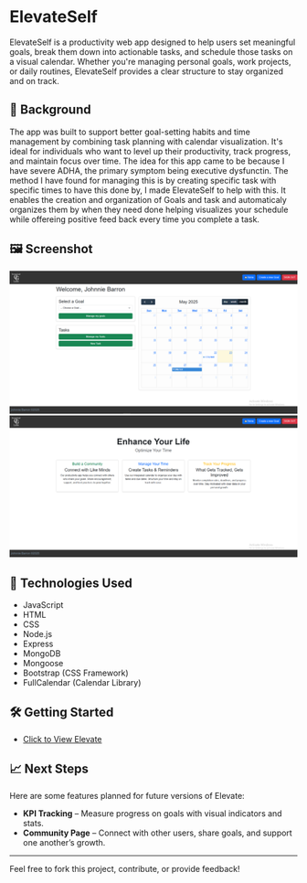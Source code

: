# ElevateSelf

ElevateSelf is a productivity web app designed to help users set meaningful goals, break them down into actionable tasks, and schedule those tasks on a visual calendar. Whether you're managing personal goals, work projects, or daily routines, ElevateSelf provides a clear structure to stay organized and on track.

## 🧠 Background

The app was built to support better goal-setting habits and time management by combining task planning with calendar visualization. It's ideal for individuals who want to level up their productivity, track progress, and maintain focus over time. The idea for this app came to be because I have severe ADHA, the primary symptom being executive dysfunctin. The method I have found for managing this is by creating specific task with specific times to have this done by, I made ElevateSelf to help with this. It enables the creation and organization of Goals and task and automaticaly organizes them by when they need done helping visualizes your schedule while offereing positive feed back every time you complete a task.

## 🖼️ Screenshot



![alt text](public/images/Capture.PNG)
![ss](public/images/1.PNG)

## 🚀 Technologies Used

- JavaScript
- HTML
- CSS
- Node.js
- Express
- MongoDB
- Mongoose
- Bootstrap (CSS Framework)
- FullCalendar (Calendar Library)

## 🛠️ Getting Started

- [Click to View Elevate](https://elevateself-828b3b1b74f3.herokuapp.com/)



## 📈 Next Steps

Here are some features planned for future versions of Elevate:

- **KPI Tracking** – Measure progress on goals with visual indicators and stats.
- **Community Page** – Connect with other users, share goals, and support one another’s growth.

---

Feel free to fork this project, contribute, or provide feedback!
